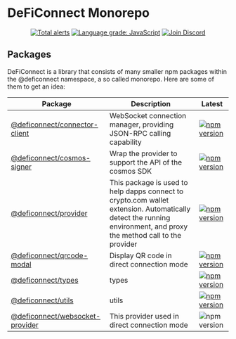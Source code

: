 # DeFiConnect Monorepo

<p align="center">
    <a href="https://lgtm.com/projects/g/crypto-com/deficonnect-monorepo/alerts/"><img alt="Total alerts" src="https://img.shields.io/lgtm/alerts/g/crypto-com/deficonnect-monorepo.svg?logo=lgtm&logoWidth=18"/></a>
    <a href="https://lgtm.com/projects/g/crypto-com/deficonnect-monorepo/context:javascript"><img alt="Language grade: JavaScript" src="https://img.shields.io/lgtm/grade/javascript/g/crypto-com/deficonnect-monorepo.svg?logo=lgtm&logoWidth=18"/></a>
    <a href="https://discord.gg/qTs3qW3j"><img alt="Join Discord" src="https://img.shields.io/discord/783264383978569728?logo=discord"/></a>
</p>

## Packages

DeFiConnect is a library that consists of many smaller npm packages within the @deficonnect namespace, a so called monorepo. Here are some of them to get an idea:



| Package                                                      | Description                                                  | Latest                                                       |
| ------------------------------------------------------------ | ------------------------------------------------------------ | ------------------------------------------------------------ |
| [@deficonnect/connector-client](packages/connector-client)   | WebSocket connection manager, providing JSON-RPC calling capability | [![npm version](https://img.shields.io/npm/v/@deficonnect/connector-client.svg)](https://www.npmjs.com/package/@deficonnect/connector-client) |
| [@deficonnect/cosmos-signer](packages/cosmos-signer)         | Wrap the provider to support the API of the cosmos SDK       | [![npm version](https://img.shields.io/npm/v/@deficonnect/cosmos-signer.svg)](https://www.npmjs.com/package/@deficonnect/cosmos-signer) |
| [@deficonnect/provider](packages/provider)                   | This package is used to help dapps connect to crypto.com wallet extension. Automatically detect the running environment, and proxy the method call to the provider | [![npm version](https://img.shields.io/npm/v/@deficonnect/provider.svg)](https://www.npmjs.com/package/@deficonnect/provider) |
| [@deficonnect/qrcode-modal](packages/qrcode-modal)           | Display QR code in direct connection mode                    | [![npm version](https://img.shields.io/npm/v/@deficonnect/qrcode-modal.svg)](https://www.npmjs.com/package/@deficonnect/qrcode-modal) |
| [@deficonnect/types](packages/types)                         | types                                                        | [![npm version](https://img.shields.io/npm/v/@deficonnect/types.svg)](https://www.npmjs.com/package/@deficonnect/types) |
| [@deficonnect/utils](packages/utils)                         | utils                                                        | [![npm version](https://img.shields.io/npm/v/@deficonnect/utils.svg)](https://www.npmjs.com/package/@deficonnect/utils) |
| [@deficonnect/websocket-provider](packages/websocket-provider) | This provider used in direct connection mode                 | ![npm version](https://img.shields.io/npm/v/@deficonnect/websocket-provider.svg) |

